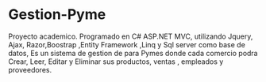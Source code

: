 # Gestion-Pyme
Proyecto academico. 
Programado en C# ASP.NET MVC, utilizando Jquery, Ajax, Razor,Boostrap ,Entity Framework ,Linq y Sql server como base de datos,
Es un sistema de gestion de para Pymes donde cada comercio podra Crear, Leer, Editar y Eliminar sus productos, ventas , empleados y proveedores.



